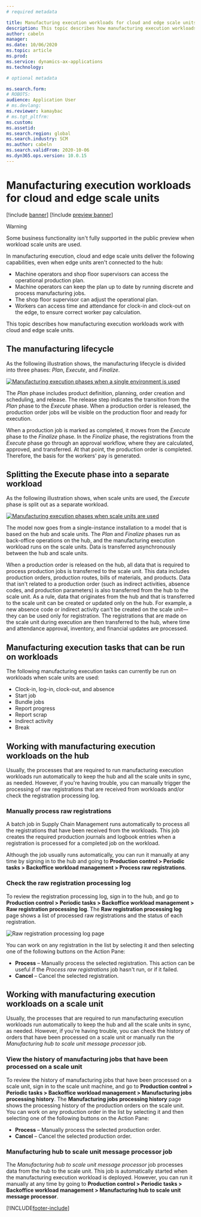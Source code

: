 ```yaml
---
# required metadata

title: Manufacturing execution workloads for cloud and edge scale units
description: This topic describes how manufacturing execution workloads work with cloud and edge scale units.
author: cabeln
manager: 
ms.date: 10/06/2020
ms.topic: article
ms.prod: 
ms.service: dynamics-ax-applications
ms.technology: 

# optional metadata

ms.search.form:
# ROBOTS: 
audience: Application User
# ms.devlang: 
ms.reviewer: kamaybac
# ms.tgt_pltfrm: 
ms.custom: 
ms.assetid:
ms.search.region: global
ms.search.industry: SCM
ms.author: cabeln
ms.search.validFrom: 2020-10-06
ms.dyn365.ops.version: 10.0.15
---
```


# Manufacturing execution workloads for cloud and edge scale units

[!include [banner](../includes/banner.md)]
[!include [preview banner](../includes/preview-banner.md)]

> [!WARNING]
> Some business functionality isn't fully supported in the public preview when workload scale units are used.

In manufacturing execution, cloud and edge scale units deliver the following capabilities, even when edge units aren't connected to the hub:

- Machine operators and shop floor supervisors can access the operational production plan.
- Machine operators can keep the plan up to date by running discrete and process manufacturing jobs.
- The shop floor supervisor can adjust the operational plan.
- Workers can access time and attendance for clock-in and clock-out on the edge, to ensure correct worker pay calculation.

This topic describes how manufacturing execution workloads work with cloud and edge scale units.

## The manufacturing lifecycle

As the following illustration shows, the manufacturing lifecycle is divided into three phases: *Plan*, *Execute*, and *Finalize*.

[![Manufacturing execution phases when a single environment is used](media/mes-phases.png "Manufacturing execution phases when a single environment is used")](media/mes-phases-large.png)

The _Plan_ phase includes product definition, planning, order creation and scheduling, and release. The release step indicates the transition from the _Plan_ phase to the _Execute_ phase. When a production order is released, the production order jobs will be visible on the production floor and ready for execution.

When a production job is marked as completed, it moves from the _Execute_ phase to the _Finalize_ phase. In the _Finalize_ phase, the registrations from the *Execute* phase go through an approval workflow, where they are calculated, approved, and transferred. At that point, the production order is completed. Therefore, the basis for the workers' pay is generated.

## Splitting the Execute phase into a separate workload

As the following illustration shows, when scale units are used, the _Execute_ phase is split out as a separate workload.

[![Manufacturing execution phases when scale units are used](media/mes-phases-workloads.png "Manufacturing execution phases when scale units are used")](media/mes-phases-workloads-large.png)

The model now goes from a single-instance installation to a model that is based on the hub and scale units. The _Plan_ and _Finalize_ phases run as back-office operations on the hub, and the manufacturing execution workload runs on the scale units. Data is transferred asynchronously between the hub and scale units.

When a production order is released on the hub, all data that is required to process production jobs is transferred to the scale unit. This data includes production orders, production routes, bills of materials, and products. Data that isn't related to a production order (such as indirect activities, absence codes, and production parameters) is also transferred from the hub to the scale unit. As a rule, data that originates from the hub and that is transferred to the scale unit can be created or updated only on the hub. For example, a new absence code or indirect activity can't be created on the scale unit&mdash;they can be used only for registration. The registrations that are made on the scale unit during execution are then transferred to the hub, where time and attendance approval, inventory, and financial updates are processed.

## Manufacturing execution tasks that can be run on workloads

The following manufacturing execution tasks can currently be run on workloads when scale units are used:

- Clock-in, log-in, clock-out, and absence
- Start job
- Bundle jobs
- Report progress
- Report scrap
- Indirect activity
- Break

## Working with manufacturing execution workloads on the hub

Usually, the processes that are required to run manufacturing execution workloads run automatically to keep the hub and all the scale units in sync, as needed. However, if you're having trouble, you can manually trigger the processing of raw registrations that are received from workloads and/or check the registration processing log.

### Manually process raw registrations

A batch job in Supply Chain Management runs automatically to process all the registrations that have been received from the workloads. This job creates the required production journals and logbook entries when a registration is processed for a completed job on the workload.

Although the job usually runs automatically, you can run it manually at any time by signing in to the hub and going to **Production control \> Periodic tasks \> Backoffice workload management \> Process raw registrations**.

### Check the raw registration processing log

To review the registration processing log, sign in to the hub, and go to **Production control \> Periodic tasks \> Backoffice workload management \> Raw registration processing log**. The **Raw registration processing log** page shows a list of processed raw registrations and the status of each registration.

![Raw registration processing log page](media/mes-processing-log.png "Raw registration processing log page")

You can work on any registration in the list by selecting it and then selecting one of the following buttons on the Action Pane:

- **Process** – Manually process the selected registration. This action can be useful if the _Process raw registrations_ job hasn't run, or if it failed.
- **Cancel** – Cancel the selected registration.

## Working with manufacturing execution workloads on a scale unit

Usually, the processes that are required to run manufacturing execution workloads run automatically to keep the hub and all the scale units in sync, as needed. However, if you're having trouble, you can check the history of orders that have been processed on a scale unit or manually run the _Manufacturing hub to scale unit message processor_ job.

### View the history of manufacturing jobs that have been processed on a scale unit

To review the history of manufacturing jobs that have been processed on a scale unit, sign in to the scale unit machine, and go to **Production control \> Periodic tasks \> Backoffice workload management \> Manufacturing jobs processing history**. The **Manufacturing jobs processing history** page shows the processing history of the production orders on the scale unit. You can work on any production order in the list by selecting it and then selecting one of the following buttons on the Action Pane:

- **Process** – Manually process the selected production order.
- **Cancel** – Cancel the selected production order.

### Manufacturing hub to scale unit message processor job

The _Manufacturing hub to scale unit message processor_ job processes data from the hub to the scale unit. This job is automatically started when the manufacturing execution workload is deployed. However, you can run it manually at any time by going to **Production control \> Periodic tasks \> Backoffice workload management \> Manufacturing hub to scale unit message processor**.


[!INCLUDE[footer-include](../../includes/footer-banner.md)]